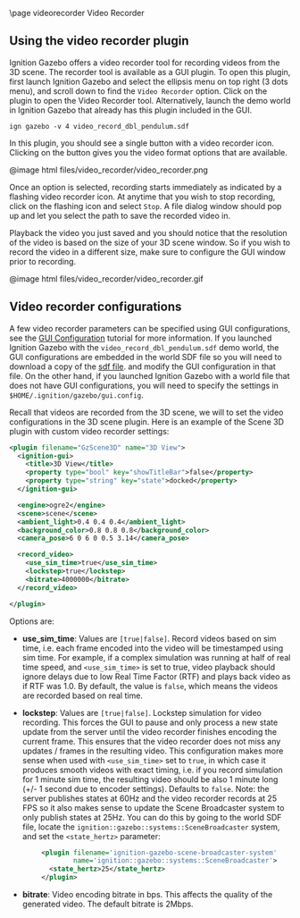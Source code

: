 \page videorecorder Video Recorder

## Using the video recorder plugin

Ignition Gazebo offers a video recorder tool for recording videos from the 3D
scene. The recorder tool is available as a GUI plugin. To open this plugin,
first launch Ignition Gazebo and select the ellipsis menu on top right
(3 dots menu), and scroll down to find the `Video Recorder` option. Click on the
plugin to open the Video Recorder tool. Alternatively, launch the demo world in
Ignition Gazebo that already has this plugin included in the GUI.

```
ign gazebo -v 4 video_record_dbl_pendulum.sdf
```

In this plugin, you should see a single button with a video recorder icon.
Clicking on the button gives you the video format options that are available.

@image html files/video_recorder/video_recorder.png

Once an option is selected, recording starts immediately as indicated by
a flashing video recorder icon. At anytime that you wish to stop recording,
click on the flashing icon and select `Stop`. A file dialog window should pop up
and let you select the path to save the recorded video in.

Playback the video you just saved and you should notice that the resolution
of the video is based on the size of your 3D scene window. So if you wish
to record the video in a different size, make sure to configure the GUI
window prior to recording.

@image html files/video_recorder/video_recorder.gif


## Video recorder configurations

A few video recorder parameters can be specified using GUI configurations, see
the [GUI Configuration](gui_config.html) tutorial for more information.
If you launched Ignition Gazebo with the
`video_record_dbl_pendulum.sdf` demo world, the GUI configurations are embedded
in the world SDF file so you will need to download a copy of the
[sdf file](https://raw.githubusercontent.com/ignitionrobotics/ign-gazebo/main/examples/worlds/video_record_dbl_pendulum.sdf).
and modify the GUI configuration in that file. On the other hand, if you
launched Ignition Gazebo with a world file that does not have GUI
configurations, you will need to specify the settings in
`$HOME/.ignition/gazebo/gui.config`.

Recall that videos are recorded from the 3D scene, we will to set the video
configurations in the 3D scene plugin. Here is an example of the
Scene 3D plugin with custom video recorder settings:

```xml
<plugin filename="GzScene3D" name="3D View">
  <ignition-gui>
    <title>3D View</title>
    <property type="bool" key="showTitleBar">false</property>
    <property type="string" key="state">docked</property>
  </ignition-gui>

  <engine>ogre2</engine>
  <scene>scene</scene>
  <ambient_light>0.4 0.4 0.4</ambient_light>
  <background_color>0.8 0.8 0.8</background_color>
  <camera_pose>6 0 6 0 0.5 3.14</camera_pose>

  <record_video>
    <use_sim_time>true</use_sim_time>
    <lockstep>true</lockstep>
    <bitrate>4000000</bitrate>
  </record_video>

</plugin>
```

Options are:

* **use_sim_time**: Values are `[true|false]`. Record videos based on sim time,
i.e. each frame encoded into the video will be timestamped using sim time.
For example, if a complex simulation was running at half of real time speed, and
`<use_sim_time>` is set to true, video playback should ignore delays due
to low Real Time Factor (RTF) and plays back video as if RTF was 1.0.
By default, the value is `false`, which means the videos are recorded based
on real time.

* **lockstep**: Values are `[true|false]`. Lockstep simulation for video
recording. This forces the GUI to pause and only process a new state update
from the server until the video recorder finishes encoding the current frame.
This ensures that the video recorder does not miss any updates / frames in the
resulting video. This configuration makes more sense when used with
`<use_sim_time>` set to `true`, in which case it produces smooth videos
with exact timing, i.e. if you record simulation for 1 minute sim time,
the resulting video should be also 1 minute long (+/- 1 second due to encoder
settings). Defaults to `false`. Note: the server publishes states at 60Hz
and the video recorder records at 25 FPS so it also makes sense to update the
Scene Broadcaster system to only publish states at 25Hz. You can do this by
going to the world SDF file, locate the
`ignition::gazebo::systems::SceneBroadcaster` system, and set the
`<state_hertz>` parameter:

```xml
        <plugin filename='ignition-gazebo-scene-broadcaster-system'
                name='ignition::gazebo::systems::SceneBroadcaster'>
          <state_hertz>25</state_hertz>
        </plugin>
```

* **bitrate**: Video encoding bitrate in bps. This affects the quality of the
generated video. The default bitrate is 2Mbps.
